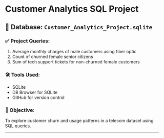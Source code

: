 # Customer Analytics SQL Project

## 📁 Database: `Customer_Analytics_Project.sqlite`

### ✅ Project Queries:
1. Average monthly charges of male customers using fiber optic
2. Count of churned female senior citizens
3. Sum of tech support tickets for non-churned female customers

### 🛠 Tools Used:
- SQLite
- DB Browser for SQLite
- GitHub for version control

### 🎯 Objective:
To explore customer churn and usage patterns in a telecom dataset using SQL queries.

---
